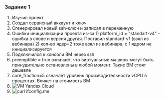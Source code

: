 ### Задание 1
1. Изучил проект
2. Создал сервисный аккаунт и ключ
3. Сгенерировал новый ssh-ключ и записал в переменную
4. Ошибки инициализации проекта из-за 1) platform_id = "standart-v4" - ошибка в слове и версия другая. Поставил standard-v1 (взял из вебинара) 2) кол-во ядер=2 тоже взял из вебинара, с 1 ядром не инициализируется
5. Подключился к консоли ВМ через ssh
6. preemptible = true означает, что виртуальные машины могут быть принудительно остановлены в любой момент. Такие ВМ стоят дешевле
7. core_fraction=5 означает уровень производительности vCPU в процентах. Влияет на стоимость ВМ
8. ![VM Yandex Cloud](https://github.com/Dmitriy-Khokhlov-DevOps/Netology-DevOps/edit/main/ter-homeworks/02/vm_yandex_cloud.png)
9. ![curl ifconfig.me](https://github.com/Dmitriy-Khokhlov-DevOps/Netology-DevOps/edit/main/ter-homeworks/02/vm_yandex_cloud.png)
